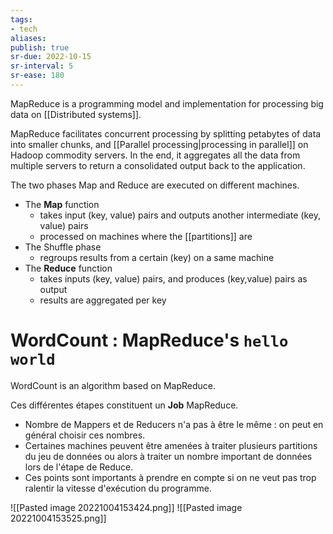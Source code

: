```yaml
---
tags:
- tech
aliases:
publish: true
sr-due: 2022-10-15
sr-interval: 5
sr-ease: 180
---
```


MapReduce is a programming model and implementation for processing big data on [[Distributed systems]].

MapReduce facilitates concurrent processing by splitting petabytes of data into smaller chunks, and [[Parallel processing|processing in parallel]] on Hadoop commodity servers. In the end, it aggregates all the data from multiple servers to return a consolidated output back to the application.

The two phases Map and Reduce are executed on different machines. 
- The **Map** function 
	- takes input (key, value) pairs and outputs another intermediate (key, value) pairs
	- processed on machines where the [[partitions]] are
- The Shuffle phase 
	- regroups results from a certain (key) on a same machine
- The **Reduce** function
	- takes inputs (key, value) pairs, and produces (key,value) pairs as output
	- results are aggregated per key

# WordCount : MapReduce's `hello world`

WordCount is an algorithm based on MapReduce.

Ces différentes étapes constituent un **Job** MapReduce.
-   Nombre de Mappers et de Reducers n'a pas à être le même : on peut en général choisir ces nombres.
-   Certaines machines peuvent être amenées à traiter plusieurs partitions du jeu de données ou alors à traiter un nombre important de données lors de l'étape de Reduce.
-   Ces points sont importants à prendre en compte si on ne veut pas trop ralentir la vitesse d'exécution du programme.

![[Pasted image 20221004153424.png]]
![[Pasted image 20221004153525.png]]

